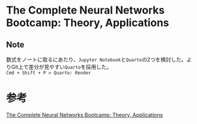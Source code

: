 # The Complete Neural Networks Bootcamp: Theory, Applications


## Note

数式をノートに取るにあたり、`Jupyter Notebook`と`Quarto`の2つを検討した。よりGit上で差分が見やすい`Quarto`を採用した。  
`Cmd + Shift + P > Quarto: Render`


# 参考

[The Complete Neural Networks Bootcamp: Theory, Applications](https://www.udemy.com/course/the-complete-neural-networks-bootcamp-theory-applications)
